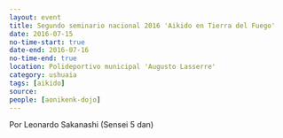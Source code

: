 ```yaml
---
layout: event 
title: Segundo seminario nacional 2016 'Aikido en Tierra del Fuego'
date: 2016-07-15
no-time-start: true
date-end: 2016-07-16
no-time-end: true
location: Polideportivo municipal 'Augusto Lasserre'
category: ushuaia
tags: [aikido]
source: 
people: [aonikenk-dojo]
---
```


Por Leonardo Sakanashi (Sensei 5 dan)